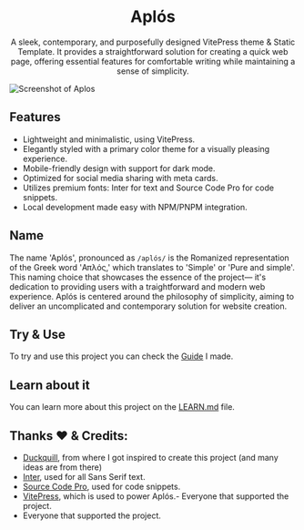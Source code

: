 <div align="center">
<h1>Aplós</h1>

 A sleek, contemporary, and purposefully designed VitePress theme & Static Template. It provides a straightforward solution for creating a quick web page, offering essential features for comfortable writing while maintaining a sense of simplicity.

</div>

![Screenshot of Aplos](https://github.com/GabsEdits/aplos/assets/110247388/3c98f962-b560-442a-9f56-9b805156a272)

## Features

- Lightweight and minimalistic, using VitePress.
- Elegantly styled with a primary color theme for a visually pleasing experience.
- Mobile-friendly design with support for dark mode.
- Optimized for social media sharing with meta cards.
- Utilizes premium fonts: Inter for text and Source Code Pro for code snippets.
- Local development made easy with NPM/PNPM integration.


## Name

The name 'Aplós', pronounced as `/aplós/` is the Romanized representation of the Greek word 'Απλός,' which translates to 'Simple' or 'Pure and simple'. This naming choice that showcases the essence of the project— it's dedication to providing users with a traightforward and modern web experience. Aplós is centered around the philosophy of simplicity, aiming to deliver an uncomplicated and contemporary solution for website creation.

## Try & Use

To try and use this project you can check the [Guide](https://aplos.gxbs.me/guide/) I made.

## Learn about it

You can learn more about this project on the [LEARN.md](/LEARN.md) file.

## Thanks ❤ & Credits️:

- [Duckquill](https://daudix.codeberg.page/duckquill), from where I got inspired to create this project (and many ideas are from there)
- [Inter](https://rsms.me/inter/), used for all Sans Serif text.
- [Source Code Pro](https://adobe-fonts.github.io/source-code-pro/), used for code snippets.
- [VitePress](https://vitepress.dev), which is used to power Aplós.- Everyone that supported the project.
- Everyone that supported the project.

